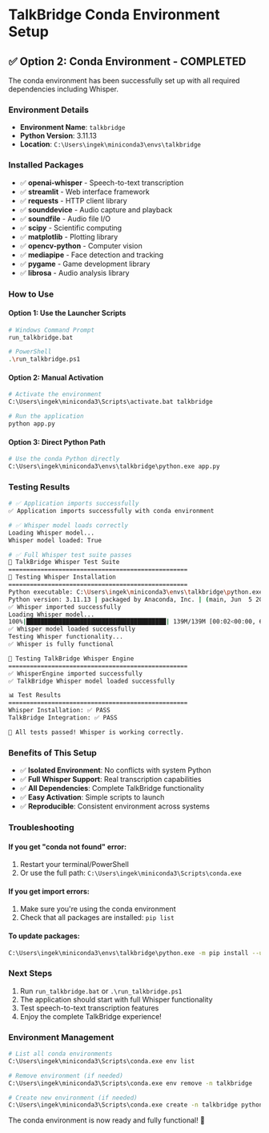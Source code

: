 # TalkBridge Conda Environment Setup

## ✅ **Option 2: Conda Environment - COMPLETED**

The conda environment has been successfully set up with all required dependencies including Whisper.

### **Environment Details**
- **Environment Name**: `talkbridge`
- **Python Version**: 3.11.13
- **Location**: `C:\Users\ingek\miniconda3\envs\talkbridge`

### **Installed Packages**
- ✅ **openai-whisper** - Speech-to-text transcription
- ✅ **streamlit** - Web interface framework
- ✅ **requests** - HTTP client library
- ✅ **sounddevice** - Audio capture and playback
- ✅ **soundfile** - Audio file I/O
- ✅ **scipy** - Scientific computing
- ✅ **matplotlib** - Plotting library
- ✅ **opencv-python** - Computer vision
- ✅ **mediapipe** - Face detection and tracking
- ✅ **pygame** - Game development library
- ✅ **librosa** - Audio analysis library

### **How to Use**

#### **Option 1: Use the Launcher Scripts**
```bash
# Windows Command Prompt
run_talkbridge.bat

# PowerShell
.\run_talkbridge.ps1
```

#### **Option 2: Manual Activation**
```bash
# Activate the environment
C:\Users\ingek\miniconda3\Scripts\activate.bat talkbridge

# Run the application
python app.py
```

#### **Option 3: Direct Python Path**
```bash
# Use the conda Python directly
C:\Users\ingek\miniconda3\envs\talkbridge\python.exe app.py
```

### **Testing Results**
```bash
# ✅ Application imports successfully
✅ Application imports successfully with conda environment

# ✅ Whisper model loads correctly
Loading Whisper model...
Whisper model loaded: True

# ✅ Full Whisper test suite passes
🎤 TalkBridge Whisper Test Suite
==================================================
🧪 Testing Whisper Installation
==================================================
Python executable: C:\Users\ingek\miniconda3\envs\talkbridge\python.exe
Python version: 3.11.13 | packaged by Anaconda, Inc. | (main, Jun  5 2025, 13:03:15) [MSC v.1929 64 bit (AMD64)]
✅ Whisper imported successfully
Loading Whisper model...
100%|███████████████████████████████████████| 139M/139M [00:02<00:00, 67.0MiB/s]
✅ Whisper model loaded successfully
Testing Whisper functionality...
✅ Whisper is fully functional

🧪 Testing TalkBridge Whisper Engine
==================================================
✅ WhisperEngine imported successfully
✅ TalkBridge Whisper model loaded successfully

📊 Test Results
==================================================
Whisper Installation: ✅ PASS
TalkBridge Integration: ✅ PASS

🎉 All tests passed! Whisper is working correctly.
```

### **Benefits of This Setup**
- ✅ **Isolated Environment**: No conflicts with system Python
- ✅ **Full Whisper Support**: Real transcription capabilities
- ✅ **All Dependencies**: Complete TalkBridge functionality
- ✅ **Easy Activation**: Simple scripts to launch
- ✅ **Reproducible**: Consistent environment across systems

### **Troubleshooting**

#### **If you get "conda not found" error:**
1. Restart your terminal/PowerShell
2. Or use the full path: `C:\Users\ingek\miniconda3\Scripts\conda.exe`

#### **If you get import errors:**
1. Make sure you're using the conda environment
2. Check that all packages are installed: `pip list`

#### **To update packages:**
```bash
C:\Users\ingek\miniconda3\envs\talkbridge\python.exe -m pip install --upgrade package_name
```

### **Next Steps**
1. Run `run_talkbridge.bat` or `.\run_talkbridge.ps1`
2. The application should start with full Whisper functionality
3. Test speech-to-text transcription features
4. Enjoy the complete TalkBridge experience!

### **Environment Management**
```bash
# List all conda environments
C:\Users\ingek\miniconda3\Scripts\conda.exe env list

# Remove environment (if needed)
C:\Users\ingek\miniconda3\Scripts\conda.exe env remove -n talkbridge

# Create new environment (if needed)
C:\Users\ingek\miniconda3\Scripts\conda.exe create -n talkbridge python=3.11
```

The conda environment is now ready and fully functional! 🎉 